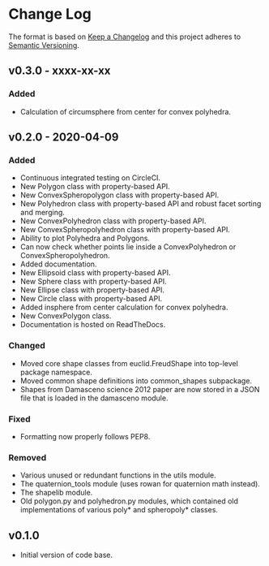 # Change Log
The format is based on
[Keep a Changelog](http://keepachangelog.com/en/1.0.0/)
and this project adheres to
[Semantic Versioning](http://semver.org/spec/v2.0.0.html).

## v0.3.0 - xxxx-xx-xx

### Added

* Calculation of circumsphere from center for convex polyhedra.

## v0.2.0 - 2020-04-09

### Added

* Continuous integrated testing on CircleCI.
* New Polygon class with property-based API.
* New ConvexSpheropolygon class with property-based API.
* New Polyhedron class with property-based API and robust facet sorting and merging.
* New ConvexPolyhedron class with property-based API.
* New ConvexSpheropolyhedron class with property-based API.
* Ability to plot Polyhedra and Polygons.
* Can now check whether points lie inside a ConvexPolyhedron or ConvexSpheropolyhedron.
* Added documentation.
* New Ellipsoid class with property-based API.
* New Sphere class with property-based API.
* New Ellipse class with property-based API.
* New Circle class with property-based API.
* Added insphere from center calculation for convex polyhedra.
* New ConvexPolygon class.
* Documentation is hosted on ReadTheDocs.

### Changed

* Moved core shape classes from euclid.FreudShape into top-level package namespace.
* Moved common shape definitions into common\_shapes subpackage.
* Shapes from Damasceno science 2012 paper are now stored in a JSON file that is loaded in the damasceno module.

### Fixed

* Formatting now properly follows PEP8.

### Removed

* Various unused or redundant functions in the utils module.
* The quaternion\_tools module (uses rowan for quaternion math instead).
* The shapelib module.
* Old polygon.py and polyhedron.py modules, which contained old implementations of various poly\* and spheropoly\* classes.

## v0.1.0

* Initial version of code base.
